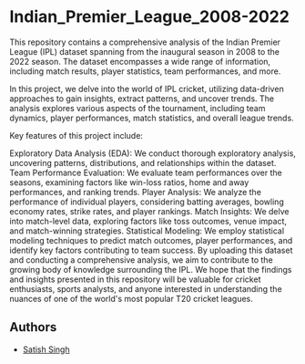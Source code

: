 
# Indian_Premier_League_2008-2022

This repository contains a comprehensive analysis of the Indian Premier League (IPL) dataset spanning from the inaugural season in 2008 to the 2022 season. The dataset encompasses a wide range of information, including match results, player statistics, team performances, and more.

In this project, we delve into the world of IPL cricket, utilizing data-driven approaches to gain insights, extract patterns, and uncover trends. The analysis explores various aspects of the tournament, including team dynamics, player performances, match statistics, and overall league trends.

Key features of this project include:

Exploratory Data Analysis (EDA): We conduct thorough exploratory analysis, uncovering patterns, distributions, and relationships within the dataset. Team Performance Evaluation: We evaluate team performances over the seasons, examining factors like win-loss ratios, home and away performances, and ranking trends. Player Analysis: We analyze the performance of individual players, considering batting averages, bowling economy rates, strike rates, and player rankings. Match Insights: We delve into match-level data, exploring factors like toss outcomes, venue impact, and match-winning strategies. Statistical Modeling: We employ statistical modeling techniques to predict match outcomes, player performances, and identify key factors contributing to team success. By uploading this dataset and conducting a comprehensive analysis, we aim to contribute to the growing body of knowledge surrounding the IPL. We hope that the findings and insights presented in this repository will be valuable for cricket enthusiasts, sports analysts, and anyone interested in understanding the nuances of one of the world's most popular T20 cricket leagues.


## Authors

- [Satish Singh](https://github.com/Satishsingh2001)

